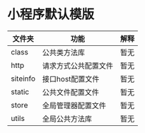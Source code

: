 <h1>小程序默认模版</h1>

| 文件夹    |       功能        | 解释|
|----------|------------------|----------|
| class    | 公共类方法库       | 暂无 |
| http     | 请求方式公共配置文件 | 暂无 |
| siteinfo | 接口host配置文件   | 暂无 |
| static   | 公共文件配置文件   | 暂无 |
| store    | 全局管理器配置文件  | 暂无 |
| utils    | 全局公共方法库     | 暂无 |

<!-- <h1>此文件为utils.js文件的公共类方法</h1>
<h3>如何使用？</h3>

**在class.js中抛出类**

``` 

export class className {
    *构造函数*
    constructor(){
        ...
    }
}
```

 **在utils.js中引入模块**

```

import { className } from "./class"; 
``` -->

